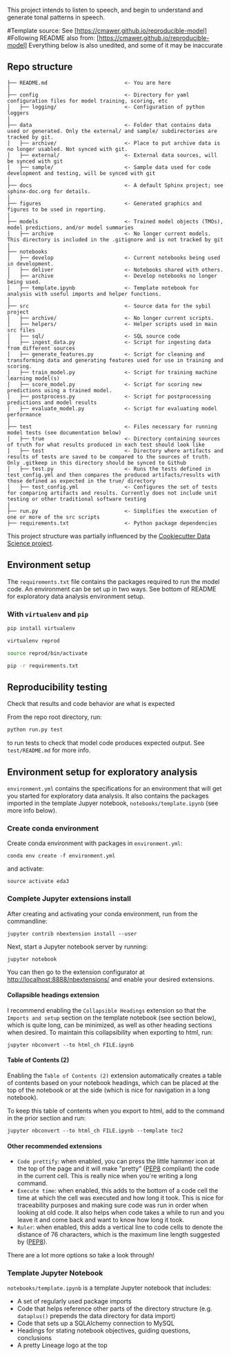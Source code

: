 This project intends to listen to speech, and begin to understand and generate tonal patterns in speech.






#Template source: See [https://cmawer.github.io/reproducible-model]
#Following README also from: [https://cmawer.github.io/reproducible-model]
Everything below is also unedited, and some of it may be inaccurate

## Repo structure 

```
├── README.md                         <- You are here
│
├── config                            <- Directory for yaml configuration files for model training, scoring, etc
│   ├── logging/                      <- Configuration of python loggers
│
├── data                              <- Folder that contains data used or generated. Only the external/ and sample/ subdirectories are tracked by git. 
│   ├── archive/                      <- Place to put archive data is no longer usabled. Not synced with git. 
│   ├── external/                     <- External data sources, will be synced with git
│   ├── sample/                       <- Sample data used for code development and testing, will be synced with git
│
├── docs                              <- A default Sphinx project; see sphinx-doc.org for details.
│
├── figures                           <- Generated graphics and figures to be used in reporting.
│
├── models                            <- Trained model objects (TMOs), model predictions, and/or model summaries
│   ├── archive                       <- No longer current models. This directory is included in the .gitignore and is not tracked by git
│
├── notebooks
│   ├── develop                       <- Current notebooks being used in development.
│   ├── deliver                       <- Notebooks shared with others. 
│   ├── archive                       <- Develop notebooks no longer being used.
│   ├── template.ipynb                <- Template notebook for analysis with useful imports and helper functions. 
│
├── src                               <- Source data for the sybil project 
│   ├── archive/                      <- No longer current scripts.
│   ├── helpers/                      <- Helper scripts used in main src files 
│   ├── sql/                          <- SQL source code
│   ├── ingest_data.py                <- Script for ingesting data from different sources 
│   ├── generate_features.py          <- Script for cleaning and transforming data and generating features used for use in training and scoring.
│   ├── train_model.py                <- Script for training machine learning model(s)
│   ├── score_model.py                <- Script for scoring new predictions using a trained model.
│   ├── postprocess.py                <- Script for postprocessing predictions and model results
│   ├── evaluate_model.py             <- Script for evaluating model performance 
│
├── test                              <- Files necessary for running model tests (see documentation below) 
│   ├── true                          <- Directory containing sources of truth for what results produced in each test should look like 
│   ├── test                          <- Directory where artifacts and results of tests are saved to be compared to the sources of truth. Only .gitkeep in this directory should be synced to Github
│   ├── test.py                       <- Runs the tests defined in test_config.yml and then compares the produced artifacts/results with those defined as expected in the true/ directory
│   ├── test_config.yml               <- Configures the set of tests for comparing artifacts and results. Currently does not include unit testing or other traditional software testing
│
├── run.py                            <- Simplifies the execution of one or more of the src scripts 
├── requirements.txt                  <- Python package dependencies 
```





This project structure was partially influenced by the [Cookiecutter Data Science project](https://drivendata.github.io/cookiecutter-data-science/).

## Environment setup 

The `requirements.txt` file contains the packages required to run the model code. An environment can be set up in two ways. See bottom of README for exploratory data analysis environment setup. 

### With `virtualenv` and `pip`

```bash
pip install virtualenv

virtualenv reprod

source reprod/bin/activate

pip -r requirements.txt

```

## Reproducibility testing
Check that results and code behavior are what is expected  


From the repo root directory, run:
 
 ```python
 python run.py test
```
 to run tests to check that model code produces expected output. See `test/README.md` for more info. 


## Environment setup for exploratory analysis

`environment.yml` contains the specifications for an environment that will get you started for exploratory data analysis. 
It also contains the packages imported in the template Jupyer notebook, `notebooks/template.ipynb` (see more info below).  

### Create conda environment 
Create conda environment with packages in `environment.yml`: 

`conda env create -f environment.yml`

and activate:

`source activate eda3`

### Complete Jupyter extensions install
After creating and activating your conda environment, run from the commandline:

`jupyter contrib nbextension install --user`

Next, start a Jupyter notebook server by running: 

`jupyter notebook`

You can then go to the extension configurator at [http://localhost:8888/nbextensions/](http://localhost:8888/nbextensions/) and enable your desired extensions. 

#### Collapsible headings extension
I recommend enabling the `Collapsible Headings` extension so that the `Imports and setup` section on the template notebook (see section below), which is quite long, can be minimized, as well as other heading sections when desired. To maintain this collapsibility when exporting to html, run:

`jupyter nbconvert --to html_ch FILE.ipynb`

#### Table of Contents (2)
Enabling the `Table of Contents (2)` extension automatically creates a table of contents based on your notebook headings, which can be placed at the top of the notebook or at the side (which is nice for navigation in a long notebook).

To keep this table of contents when you export to html, add to the command in the prior section and run: 

`jupyter nbconvert --to html_ch FILE.ipynb --template toc2`

#### Other recommended extensions
* `Code prettify`: when enabled, you can press the little hammer icon at the top of the page and it will make "pretty" ([PEP8](https://www.python.org/dev/peps/pep-0008/) compliant) the code in the current cell. This is really nice when you're writing a long command. 
* `Execute time`: when enabled, this adds to the bottom of a code cell the time at which the cell was executed and how long it took. This is nice for traceability purposes and making sure code was run in order when looking at old code. It also helps when code takes a while to run and you leave it and come back and want to know how long it took. 
* `Ruler`: when enabled, this adds a vertical line to code cells to denote the distance of 76 characters, which is the maximum line length suggested by ([PEP8](https://www.python.org/dev/peps/pep-0008/)).

There are a lot more options so take a look through! 

### Template Jupyter Notebook 
`notebooks/template.ipynb` is a template Jupyter notebook that includes:
 * A set of regularly used package imports 
 * Code that helps reference other parts of the directory structure (e.g. `dataplus()` prepends the data directory for data import)
 * Code that sets up a SQLAlchemy connection to MySQL 
 * Headings for stating notebook objectives, guiding questions, conclusions 
 * A pretty Lineage logo at the top 
 
 